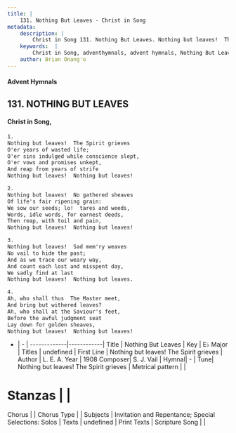 ```yaml
---
title: |
    131. Nothing But Leaves - Christ in Song
metadata:
    description: |
        Christ in Song 131. Nothing But Leaves. Nothing but leaves!  The Spirit grieves O'er years of wasted life; O'er sins indulged while conscience slept, O'er vows and promises unkept, And reap from years of strife Nothing but leaves!  Nothing but leaves!
    keywords:  |
        Christ in Song, adventhymnals, advent hymnals, Nothing But Leaves, Nothing but leaves!  The Spirit grieves. 
    author: Brian Onang'o
---
```


#### Advent Hymnals
## 131. NOTHING BUT LEAVES
####  Christ in Song,

```txt
1.
Nothing but leaves!  The Spirit grieves
O'er years of wasted life;
O'er sins indulged while conscience slept,
O'er vows and promises unkept,
And reap from years of strife
Nothing but leaves!  Nothing but leaves!

2.
Nothing but leaves!  No gathered sheaves
Of life's fair ripening grain:
We sow our seeds; lo!  tares and weeds,
Words, idle words, for earnest deeds,
Then reap, with toil and pain, 
Nothing but leaves!  Nothing but leaves!

3.
Nothing but leaves!  Sad mem'ry weaves
No vail to hide the past;
And as we trace our weary way,
And count each lost and misspent day,
We sadly find at last
Nothing but leaves!  Nothing but leaves.

4.
Ah, who shall thus  The Master meet,
And bring but withered leaves?
Ah, who shall at the Saviour's feet,
Before the awful judgment seat
Lay down for golden sheaves,
Nothing but leaves!  Nothing but leaves!

```

- |   -  |
-------------|------------|
Title | Nothing But Leaves |
Key | E♭ Major |
Titles | undefined |
First Line | Nothing but leaves!  The Spirit grieves |
Author | L. E. A.
Year | 1908
Composer| S. J. Vail |
Hymnal|  - |
Tune| Nothing but leaves!  The Spirit grieves |
Metrical pattern | |
# Stanzas |  |
Chorus |  |
Chorus Type |  |
Subjects | Invitation and Repentance; Special Selections: Solos |
Texts | undefined |
Print Texts | 
Scripture Song |  |
    
